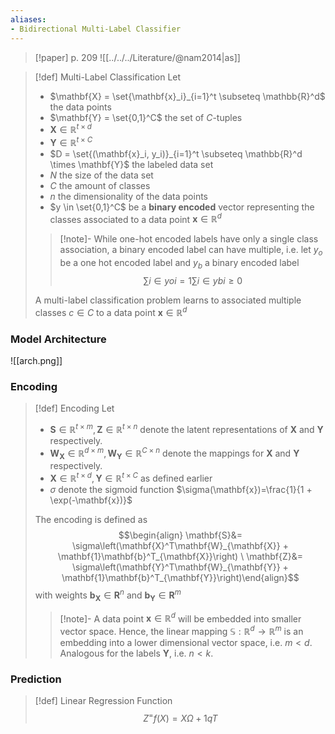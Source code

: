 ```yaml
---
aliases:
- Bidirectional Multi-Label Classifier
---
```


>[!paper]
>p. 209
>![[../../../Literature/@nam2014|as]]

>[!def] Multi-Label Classification
>Let 
> - $\mathbf{X} = \set{\mathbf{x}_i}_{i=1}^t \subseteq \mathbb{R}^d$ the data points
> - $\mathbf{Y} = \set{0,1}^C$ the set of $C$-tuples
> - $\mathbf{X} \in \mathbb{R}^{t \times d}$
> - $\mathbf{Y} \in \mathbb{R}^{t \times C}$
> - $D = \set{(\mathbf{x}_i, y_i)}_{i=1}^t \subseteq \mathbb{R}^d \times \mathbf{Y}$ the labeled data set
> - $N$ the size of the data set
> - $C$ the amount of classes
> - $n$ the dimensionality of the data points
> - $y \in \set{0,1}^C$ be a **binary encoded** vector representing the classes associated to a data point $\mathbf{x} \in \mathbb{R}^d$
>> [!note]-
>> While one-hot encoded labels have only a single class association, a binary encoded label can have multiple, i.e. let $y_o$ be a one hot encoded label and $y_b$ a binary encoded label
>> $$∑i∈yoi=1∑i∈ybi≥0$$
> 
> A multi-label classification problem learns to associated multiple classes $c \in C$ to a data point $\mathbf{x} \in \mathbb{R}^d$

### Model Architecture
![[arch.png]]

### Encoding

>[!def] Encoding
> Let 
> - $\mathbf{S} \in \mathbb{R}^{t \times m},\mathbf{Z} \in \mathbb{R}^{t \times n}$ denote the latent representations of $\mathbf{X}$ and $\mathbf{Y}$ respectively.
>  - $\mathbf{W_{\mathbf{X}}} \in \mathbb{R}^{d \times m}, \mathbf{W_{\mathbf{Y}}} \in \mathbb{R}^{C \times n}$ denote the mappings for $\mathbf{X}$ and $\mathbf{Y}$ respectively.
> - $\mathbf{X} \in \mathbb{R}^{t \times d}, \mathbf{Y} \in \mathbb{R}^{t \times C}$ as defined earlier
> - $\sigma$ denote the sigmoid function $\sigma(\mathbf{x})=\frac{1}{1 + \exp(-\mathbf{x})}$
>
>The encoding is defined as
>$$\begin{align} \mathbf{S}&= \sigma\left(\mathbf{X}^T\mathbf{W}_{\mathbf{X}} + \mathbf{1}\mathbf{b}^T_{\mathbf{X}}\right) \
>\mathbf{Z}&= \sigma\left(\mathbf{Y}^T\mathbf{W}_{\mathbf{Y}} + \mathbf{1}\mathbf{b}^T_{\mathbf{Y}}\right)\end{align}$$
>with weights $\mathbf{b}_{\mathbf{X}} \in \mathbf{R}^n$ and  $\mathbf{b}_{\mathbf{Y}} \in \mathbf{R}^m$ 
>>[!note]-
>>A data point $\mathbf{x} \in \mathbb{R}^d$ will be embedded into smaller vector space. Hence, the linear mapping $\mathbb{S}: \mathbb{R}^d \rightarrow \mathbb{R}^m$ is an embedding into a lower dimensional vector space, i.e. $m < d$. Analogous for the labels $\mathbf{Y}$, i.e. $n < k$.

### Prediction
>[!def] Linear Regression Function
>$$Z^=f(X)=XΩ+1qT$$
